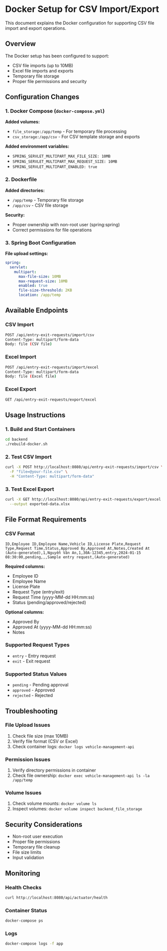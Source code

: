 # Docker Setup for CSV Import/Export

This document explains the Docker configuration for supporting CSV file import and export operations.

## Overview

The Docker setup has been configured to support:
- CSV file imports (up to 10MB)
- Excel file imports and exports
- Temporary file storage
- Proper file permissions and security

## Configuration Changes

### 1. Docker Compose (`docker-compose.yml`)

**Added volumes:**
- `file_storage:/app/temp` - For temporary file processing
- `csv_storage:/app/csv` - For CSV template storage and exports

**Added environment variables:**
- `SPRING_SERVLET_MULTIPART_MAX_FILE_SIZE: 10MB`
- `SPRING_SERVLET_MULTIPART_MAX_REQUEST_SIZE: 10MB`
- `SPRING_SERVLET_MULTIPART_ENABLED: true`

### 2. Dockerfile

**Added directories:**
- `/app/temp` - Temporary file storage
- `/app/csv` - CSV file storage

**Security:**
- Proper ownership with non-root user (spring:spring)
- Correct permissions for file operations

### 3. Spring Boot Configuration

**File upload settings:**
```yaml
spring:
  servlet:
    multipart:
      max-file-size: 10MB
      max-request-size: 10MB
      enabled: true
      file-size-threshold: 2KB
      location: /app/temp
```

## Available Endpoints

### CSV Import
```bash
POST /api/entry-exit-requests/import/csv
Content-Type: multipart/form-data
Body: file (CSV file)
```

### Excel Import
```bash
POST /api/entry-exit-requests/import/excel
Content-Type: multipart/form-data
Body: file (Excel file)
```

### Excel Export
```bash
GET /api/entry-exit-requests/export/excel
```

## Usage Instructions

### 1. Build and Start Containers
```bash
cd backend
./rebuild-docker.sh
```

### 2. Test CSV Import
```bash
curl -X POST http://localhost:8080/api/entry-exit-requests/import/csv \
  -F "file=@your-file.csv" \
  -H "Content-Type: multipart/form-data"
```

### 3. Test Excel Export
```bash
curl -X GET http://localhost:8080/api/entry-exit-requests/export/excel \
  --output exported-data.xlsx
```

## File Format Requirements

### CSV Format
```csv
ID,Employee ID,Employee Name,Vehicle ID,License Plate,Request Type,Request Time,Status,Approved By,Approved At,Notes,Created At
(Auto-generated),1,Nguyễn Văn An,1,30A-12345,entry,2024-01-15 08:30:00,pending,,,Sample entry request,(Auto-generated)
```

**Required columns:**
- Employee ID
- Employee Name  
- License Plate
- Request Type (entry/exit)
- Request Time (yyyy-MM-dd HH:mm:ss)
- Status (pending/approved/rejected)

**Optional columns:**
- Approved By
- Approved At (yyyy-MM-dd HH:mm:ss)
- Notes

### Supported Request Types
- `entry` - Entry request
- `exit` - Exit request

### Supported Status Values
- `pending` - Pending approval
- `approved` - Approved
- `rejected` - Rejected

## Troubleshooting

### File Upload Issues
1. Check file size (max 10MB)
2. Verify file format (CSV or Excel)
3. Check container logs: `docker logs vehicle-management-api`

### Permission Issues
1. Verify directory permissions in container
2. Check file ownership: `docker exec vehicle-management-api ls -la /app/temp`

### Volume Issues
1. Check volume mounts: `docker volume ls`
2. Inspect volumes: `docker volume inspect backend_file_storage`

## Security Considerations

- Non-root user execution
- Proper file permissions
- Temporary file cleanup
- File size limits
- Input validation

## Monitoring

### Health Checks
```bash
curl http://localhost:8080/api/actuator/health
```

### Container Status
```bash
docker-compose ps
```

### Logs
```bash
docker-compose logs -f app
```
